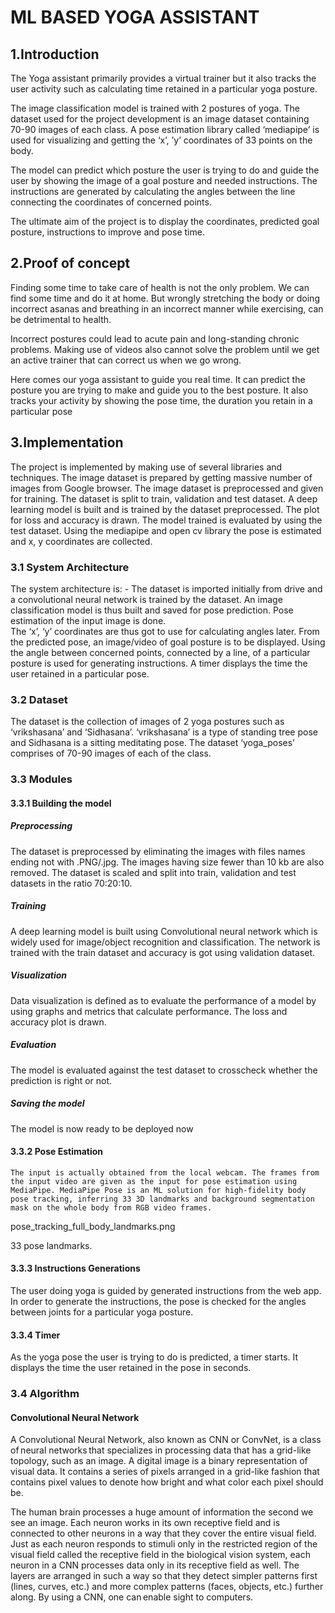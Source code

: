 # ML BASED YOGA ASSISTANT
## 1.Introduction
  The Yoga assistant primarily provides a virtual trainer but it also tracks the user activity such as calculating time retained in a particular yoga posture.  

The image classification model is trained with 2 postures of yoga. The dataset used for the project development is an image dataset containing 70-90 images of each class. A pose estimation library called ‘mediapipe’  is used for visualizing and getting the ‘x’, ’y’ coordinates of 33 points on the body. 

  The model can predict which posture the user is trying to do and guide the user by showing the image of a goal posture and needed instructions. The instructions are generated by calculating the angles between the line connecting the coordinates of concerned points.  

The ultimate aim of the project is to display the coordinates, predicted goal posture, instructions to improve and pose time.
## 2.Proof of concept

Finding some time to take care of health is not the only problem. We can find some time and do it at home. But wrongly stretching the body or doing incorrect asanas and breathing in an incorrect manner while exercising, can be detrimental to health.  

Incorrect postures could lead to acute pain and long-standing chronic problems. Making use of videos also cannot solve the problem until we get an active trainer that can correct us when we go wrong. 

 Here comes our yoga assistant to guide you real time. It can predict the posture you are trying to make and guide you to the best posture. It also tracks your activity by showing the pose time, the duration you retain in a particular pose 
 ## 3.Implementation
 
 The project is implemented by making use of several libraries and techniques. The image dataset is prepared by getting massive number of images from Google browser. The image dataset is preprocessed and given for training. The dataset is split to train, validation and test dataset. A deep learning model is built and is trained by the dataset preprocessed. The plot for loss and accuracy is drawn. The model trained is evaluated by using the test dataset.  Using the mediapipe and open cv library the pose is estimated and x, y coordinates are collected.  
 ### 3.1 System Architecture
 
 The system architecture is: - The dataset is imported initially from drive and a convolutional neural network is trained by the dataset. An image classification model is thus built and saved for pose prediction. Pose estimation of the input image is done.  
The ‘x’, ‘y’ coordinates are thus got to use for calculating angles later. From the predicted pose, an image/video of goal posture is to be displayed. Using the angle between concerned points, connected by a line, of a particular posture is used for generating instructions. A timer displays the time the user retained in a particular pose. 
### 3.2 	Dataset 

The dataset is the collection of images of 2 yoga postures such as ‘vrikshasana’ and ‘Sidhasana’. ‘vrikshasana’ is a type of standing tree pose and Sidhasana is a sitting meditating pose. The dataset ‘yoga_poses’ comprises of 70-90 images of each of the class. 

### 3.3 	Modules 

#### 3.3.1 Building the model 

##### Preprocessing 

The dataset is preprocessed by eliminating the images with files names ending not with .PNG/.jpg. The images having size fewer than 10 kb are also removed. The dataset is scaled and split into train, validation and test datasets in the ratio 70:20:10. 

##### Training 

A deep learning model is built using Convolutional neural network which is widely used for image/object recognition and classification. The network is trained with the train dataset and accuracy is got using validation dataset. 

##### Visualization 

Data visualization is defined as to evaluate the performance of a model by using graphs and metrics that calculate performance. The loss and accuracy plot is drawn. 

##### Evaluation 

The model is evaluated against the test dataset to crosscheck whether the prediction is right or not.  

##### Saving the model 

The model is now ready to be deployed now 

#### 3.3.2 Pose Estimation 

 	The input is actually obtained from the local webcam. The frames from the input video are given as the input for pose estimation using MediaPipe. MediaPipe Pose is an ML solution for high-fidelity body pose tracking, inferring 33 3D landmarks and background segmentation mask on the whole body from RGB video frames. 

pose_tracking_full_body_landmarks.png 

33 pose landmarks.
 
#### 3.3.3 Instructions Generations 

The user doing yoga is guided by generated instructions from the web app. In order to generate the instructions, the pose is checked for the angles between joints for a particular yoga posture. 

#### 3.3.4 Timer 

As the yoga pose the user is trying to do is predicted, a timer starts. It displays the time the user retained in the pose in seconds. 

### 3.4	Algorithm 

#### Convolutional Neural Network 

A Convolutional Neural Network, also known as CNN or ConvNet, is a class of neural networks that specializes in processing data that has a grid-like topology, such as an image. A digital image is a binary representation of visual data. It contains a series of pixels arranged in a grid-like fashion that contains pixel values to denote how bright and what color each pixel should be. 

The human brain processes a huge amount of information the second we see an image. Each neuron works in its own receptive field and is connected to other neurons in a way that they cover the entire visual field. Just as each neuron responds to stimuli only in the restricted region of the visual field called the receptive field in the biological vision system, each neuron in a CNN processes data only in its receptive field as well. The layers are arranged in such a way so that they detect simpler patterns first (lines, curves, etc.) and more complex patterns (faces, objects, etc.) further along. By using a CNN, one can enable sight to computers. 
